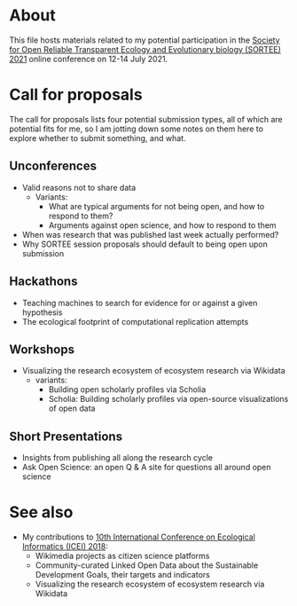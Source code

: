 # About

This file hosts materials related to my potential participation in the [Society for Open Reliable Transparent Ecology and Evolutionary biology (SORTEE) 2021](http://web.archive.org/web/20210601224641/https://www.sortee.org/events/) online conference on 12-14 July 2021.

# Call for proposals

The call for proposals lists four potential submission types, all of which are potential fits for me, so I am jotting down some notes on them here to explore whether to submit something, and what.

## Unconferences

- Valid reasons not to share data
  - Variants:
    - What are typical arguments for not being open, and how to respond to them?
    - Arguments against open science, and how to respond to them
- When was research that was published last week actually performed?
- Why SORTEE session proposals should default to being open upon submission

## Hackathons

- Teaching machines to search for evidence for or against a given hypothesis
- The ecological footprint of computational replication attempts

## Workshops

- Visualizing the research ecosystem of ecosystem research via Wikidata
  - variants:
    - Building open scholarly profiles via Scholia
    - Scholia: Building scholarly profiles via open-source visualizations of open data

## Short Presentations

- Insights from publishing all along the research cycle
- Ask Open Science: an open Q & A site for questions all around open science


# See also 

* My contributions to [10th International Conference on Ecological Informatics (ICEI) 2018](https://github.com/Daniel-Mietchen/events/blob/master/ICEI2018.md):
  - Wikimedia projects as citizen science platforms
  - Community-curated Linked Open Data about the Sustainable Development Goals, their targets and indicators
  - Visualizing the research ecosystem of ecosystem research via Wikidata
